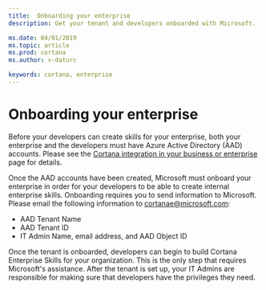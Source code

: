 ```yaml
---  
title:  Onboarding your enterprise
description: Get your tenant and developers onboarded with Microsoft.

ms.date: 04/01/2019
ms.topic: article
ms.prod: cortana
ms.author: v-daturc

keywords: cortana, enterprise
---
```


# Onboarding your enterprise

Before your developers can create skills for your enterprise, both your enterprise and the developers must have Azure Active Directory (AAD) accounts. Please see the [Cortana integration in your business or enterprise](https://docs.microsoft.com/en-us/windows/configuration/cortana-at-work/cortana-at-work-overview) page for details.

Once the AAD accounts have been created, Microsoft must onboard your enterprise in order for your developers to be able to create internal enterprise skills. Onboarding requires you to send information to Microsoft. Please email the following information to cortanae@microsoft.com:

* AAD Tenant Name
* AAD Tenant ID
* IT Admin Name, email address, and AAD Object ID

Once the tenant is onboarded, developers can begin to build Cortana Enterprise Skills for your organization. This is the only step that requires Microsoft's assistance. After the tenant is set up, your IT Admins are responsible for making sure that developers have the privileges they need.